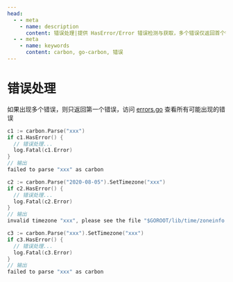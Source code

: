 ```yaml
---
head:
  - - meta
    - name: description
      content: 错误处理|提供 HasError/Error 错误检测与获取，多个错误仅返回首个错误，覆盖解析与时区设置等常见场景
  - - meta
    - name: keywords
      content: carbon, go-carbon, 错误
---
```


# 错误处理
如果出现多个错误，则只返回第一个错误，访问 <a href="https://github.com/dromara/carbon/blob/master/errors.go" target="_blank" rel="noreferrer">errors.go</a> 查看所有可能出现的错误

```go
c1 := carbon.Parse("xxx")
if c1.HasError() {
  // 错误处理...
  log.Fatal(c1.Error)
}
// 输出
failed to parse "xxx" as carbon

c2 := carbon.Parse("2020-08-05").SetTimezone("xxx")
if c2.HasError() {
  // 错误处理...
  log.Fatal(c2.Error)
}
// 输出
invalid timezone "xxx", please see the file "$GOROOT/lib/time/zoneinfo.zip" for all valid timezones

c3 := carbon.Parse("xxx").SetTimezone("xxx")
if c3.HasError() {
  // 错误处理...
  log.Fatal(c3.Error)
}
// 输出
failed to parse "xxx" as carbon
```

